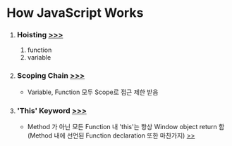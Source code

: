 <h1>How JavaScript Works</h1>

<ol>
    <li>
        <h3>
            Hoisting
            <a href="https://github.com/seong7/js_TIL/blob/505baf69936f2271968baea58437f1a93ca7989b/3-how-JS-works/script.js#L2">
                >>>
            </a>
        </h3>
        <ol>
            <li>function</li>
            <li>variable</li>
        </ol>
    </li>
    <li>
        <h3>
            Scoping Chain
            <a href="https://github.com/seong7/js_TIL/blob/505baf69936f2271968baea58437f1a93ca7989b/3-how-JS-works/script.js#L72">
                >>>
            </a>
        </h3>
        <ul>
            <li>Variable, Function 모두 Scope로 접근 제한 받음</li>
        </ul>
    </li>
    <li>
        <h3>
            'This' Keyword
            <a href="https://github.com/seong7/js_TIL/blob/505baf69936f2271968baea58437f1a93ca7989b/3-how-JS-works/script.js#L118">
                >>>
            </a>
        </h3>
        <ul>
            <li>
                Method 가 아닌 모든 Function 내 'this'는 항상 Window object return 함<br/>
                    (Method 내에 선언된 Function declaration 또한 마찬가지)
                <a href="https://github.com/seong7/js_TIL/blob/505baf69936f2271968baea58437f1a93ca7989b/3-how-JS-works/script.js#L147">
                    >>
                </a>
            </li>
        </ul>
    </li>
</ol>
